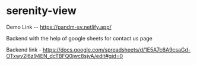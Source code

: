 # serenity-view


Demo Link -- https://pandm-sv.netlify.app/

Backend with the help of google sheets for contact us page 

Backend link - https://docs.google.com/spreadsheets/d/1E5A7c6A9csaGd-OTxwv2l6z94EN_dcTBFQ0jwc8sjvA/edit#gid=0
